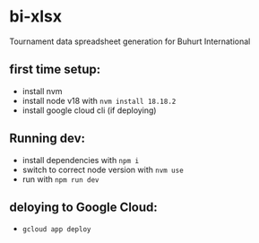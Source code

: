 # bi-xlsx
Tournament data spreadsheet generation for Buhurt International

## first time setup:
- install nvm
- install node v18 with `nvm install 18.18.2`
- install google cloud cli (if deploying)

## Running dev:
- install dependencies with `npm i`
- switch to correct node version with `nvm use`
- run with `npm run dev`

## deloying to Google Cloud:
- `gcloud app deploy`

